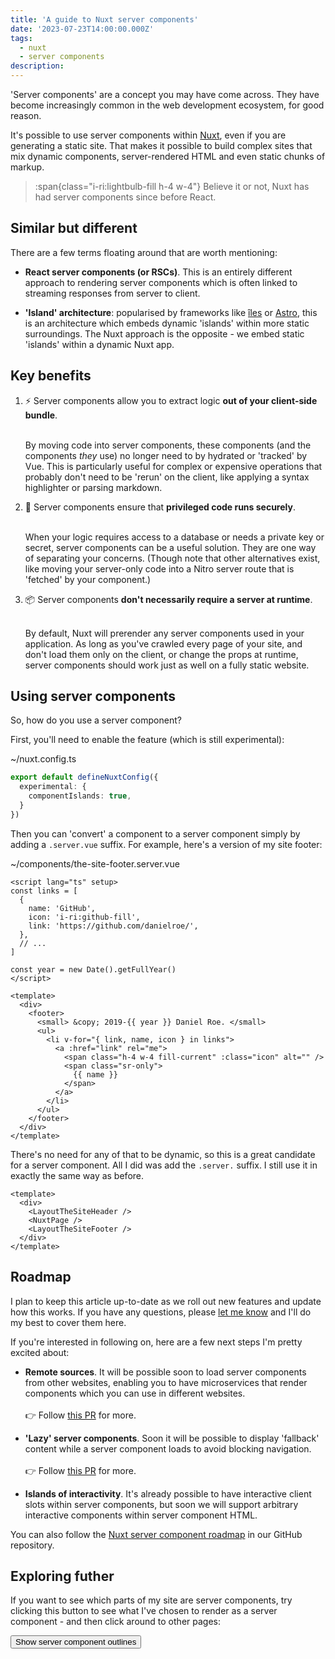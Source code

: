 ```yaml
---
title: 'A guide to Nuxt server components'
date: '2023-07-23T14:00:00.000Z'
tags:
  - nuxt
  - server components
description: 
---
```


'Server components' are a concept you may have come across. They have become increasingly common in the web development ecosystem, for good reason.

It's possible to use server components within [Nuxt](https://nuxt.com/), even if you are generating a static site. That makes it possible to build complex sites that mix dynamic components, server-rendered HTML and even static chunks of markup.

> :span{class="i-ri:lightbulb-fill h-4 w-4"} Believe it or not, Nuxt has had server components since before React.

## Similar but different

There are a few terms floating around that are worth mentioning:

* **React server components (or RSCs)**. This is an entirely different approach to rendering server components which is often linked to streaming responses from server to client.
   
* **'Island' architecture**: popularised by frameworks like [îles](https://iles.pages.dev/) or [Astro](https://astro.build/), this is an architecture which embeds dynamic 'islands' within more static surroundings. The Nuxt approach is the opposite - we embed static 'islands' within a dynamic Nuxt app.

## Key benefits

1. ⚡️ Server components allow you to extract logic **out of your client-side bundle**.

   <br>By moving code into server components, these components (and the components _they_ use) no longer need to by hydrated or 'tracked' by Vue. This is particularly useful for complex or expensive operations that probably don't need to be 'rerun' on the client, like applying a syntax highlighter or parsing markdown.

1. 🔐 Server components ensure that **privileged code runs securely**.

   <br>When your logic requires access to a database or needs a private key or secret, server components can be a useful solution. They are one way of separating your concerns. (Though note that other alternatives exist, like moving your server-only code into a Nitro server route that is 'fetched' by your component.)

1. 📦 Server components **don't necessarily require a server at runtime**.

   <br>By default, Nuxt will prerender any server components used in your application. As long as you've crawled every page of your site, and don't load them only on the client, or change the props at runtime, server components should work just as well on a fully static website.

## Using server components

So, how do you use a server component?

First, you'll need to enable the feature (which is still experimental):

<div>~/nuxt.config.ts</div>

```ts
export default defineNuxtConfig({
  experimental: {
    componentIslands: true,
  }
})
```

Then you can 'convert' a component to a server component simply by adding a `.server.vue` suffix. For example, here's a version of my site footer:

<div>~/components/the-site-footer.server.vue</div>

```vue
<script lang="ts" setup>
const links = [
  {
    name: 'GitHub',
    icon: 'i-ri:github-fill',
    link: 'https://github.com/danielroe/',
  },
  // ...
]

const year = new Date().getFullYear()
</script>

<template>
  <div>
    <footer>
      <small> &copy; 2019-{{ year }} Daniel Roe. </small>
      <ul>
        <li v-for="{ link, name, icon } in links">
          <a :href="link" rel="me">
            <span class="h-4 w-4 fill-current" :class="icon" alt="" />
            <span class="sr-only">
              {{ name }}
            </span>
          </a>
        </li>
      </ul>
    </footer>
  </div>
</template>
```

There's no need for any of that to be dynamic, so this is a great candidate for a server component. All I did was add the `.server.` suffix. I still use it in exactly the same way as before.

```vue
<template>
  <div>
    <LayoutTheSiteHeader />
    <NuxtPage />
    <LayoutTheSiteFooter />
  </div>
</template>
```

## Roadmap

I plan to keep this article up-to-date as we roll out new features and update how this works. If you have any questions, please [let me know](mailto:daniel@roe.dev) and I'll do my best to cover them here.

If you're interested in following on, here are a few next steps I'm pretty excited about:

* **Remote sources**. It will be possible soon to load server components from other websites, enabling you to have microservices that render components which you can use in different websites. <br><br>👉 Follow [this PR](https://github.com/nuxt/nuxt/pull/21592) for more.

* **'Lazy' server components**. Soon it will be possible to display 'fallback' content while a server component loads to avoid blocking navigation. <br><br>👉  Follow [this PR](https://github.com/nuxt/nuxt/pull/21918) for more.

* **Islands of interactivity**. It's already possible to have interactive client slots within server components, but soon we will support arbitrary interactive components within server component HTML.

You can also follow the [Nuxt server component roadmap](https://github.com/nuxt/nuxt/issues/19772) in our GitHub repository.

## Exploring futher

If you want to see which parts of my site are server components, try clicking this button to see what I've chosen to render as a server component - and then click around to other pages:

<button data-site-ui="" class="underlined-link"><span class="i-ri:magic-fill h-4 w-4"></span> Show server component outlines</button>

